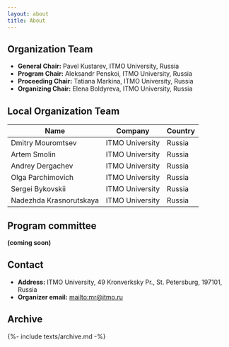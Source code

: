 ```yaml
---
layout: about
title: About
---
```




## Organization Team

- **General Chair:** Pavel Kustarev, ITMO University, Russia
- **Program Chair:** Aleksandr Penskoi, ITMO University, Russia
- **Proceeding Сhair:** Tatiana Markina, ITMO University, Russia
- **Organizing Сhair:**  Elena Boldyreva, ITMO University, Russia

## Local Organization Team

| Name                    | Company         | Country |
|-------------------------|-----------------|---------|
| Dmitry Mouromtsev       | ITMO University | Russia  |
| Artem Smolin            | ITMO University | Russia  |
| Andrey Dergachev        | ITMO University | Russia  |
| Olga Parchimovich       | ITMO University | Russia  |
| Sergei Bykovskii        | ITMO University | Russia  |
| Nadezhda Krasnorutskaya | ITMO University | Russia  |


## Program committee

<strong>(coming soon)</strong>

<!-- | Name | Company | Country | -->
<!-- |------|---------|---------| -->
<!-- |      |         |         | -->

## Contact

- **Address:** ITMO University, 49 Kronverksky Pr., St. Petersburg, 197101, Russia
- **Organizer email:** <mailto:mr@itmo.ru>

## Archive

{%- include texts/archive.md -%}
